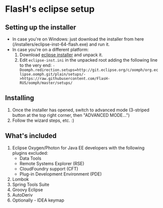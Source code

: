 FlasH's eclipse setup
========================

Setting up the installer
------------------------
* In case you're on Windows: just download the installer from here (/installers/eclipse-inst-64-flash.exe) and run it.
* In case you're on a different platform:
  1. Download [eclipse installer](https://wiki.eclipse.org/Eclipse_Installer) and unpack it.
  2. Edit `eclipse-inst.ini` in the unpacked root adding the following line to the very end: `-Doomph.redirection.setups=http://git.eclipse.org/c/oomph/org.eclipse.oomph.git/plain/setups/->https://raw.githubusercontent.com/FlasH-RUS/oomph/master/setups/`

Installing
---------------------------------
1. Once the installer has opened, switch to advanced mode (3-striped button at the top right corner, then "ADVANCED MODE...")
2. Follow the wizard steps, etc. :)

What's included
---------------
1. Eclipse Oxygen/Photon for Java EE developers with the following plugins excluded:
    * Data Tools
    * Remote Systems Explorer (RSE)
    * CloudFoundry support (CFT)
    * Plug-in Development Environment (PDE)
2. Lombok
3. Spring Tools Suite
4. Groovy Eclipse
5. AutoDeriv
6. Optionally - IDEA keymap
